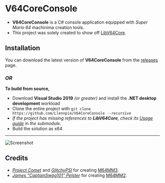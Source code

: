 # V64CoreConsole

- **V64CoreConsole** is a C# console application equipped with *Super Mario 64* machinima creation tools.
- This project was solely created to show off [LibV64Core](https://github.com/Llennpie/LibV64Core).

## Installation

You can download the latest version of **V64CoreConsole** from the [releases](https://github.com/Llennpie/V64CoreConsole/releases) page.

### *OR*

**To build from source,** 
- Download **Visual Studio 2019** *(or greater)* and install the **.NET desktop development** workload
- Clone the entire project with `git clone https://github.com/Llennpie/V64CoreConsole --recursive`
- *If the project has missing references to **LibV64Core**, check its [Usage guide](https://github.com/Llennpie/LibV64Core#usage) in the submodule.*
- Build the solution as x64

---

![Screenshot](https://media.discordapp.net/attachments/814630624920076298/965060514851991602/unknown.png?width=960&height=526)

## Credits

- *[Project Comet](https://github.com/projectcomet64)* and *[GlitchyPSI](https://github.com/GlitchyPSIX)* for creating [M64MM3](https://github.com/projectcomet64/M64MM).
- *[James "CaptainSwag101" Pelster](https://github.com/jpmac26)* for creating [M64MM2](https://github.com/jpmac26/M64MM2).
